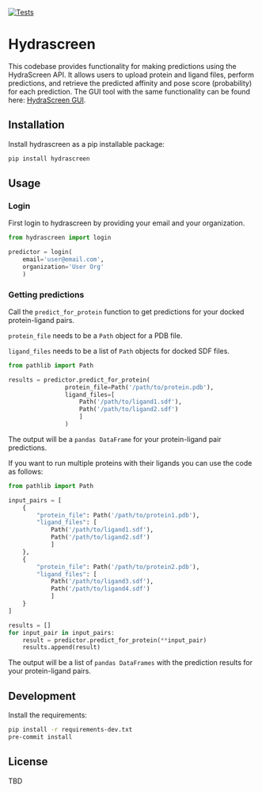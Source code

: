 [![Tests](https://github.com/Ro5-ai/hydrascreen/actions/workflows/run_tests.yml/badge.svg)](https://github.com/Ro5-ai/hydrascreen/actions/workflows/run_tests.yml)
# Hydrascreen

This codebase provides functionality for making predictions using the HydraScreen API. It allows users to upload protein and ligand files, perform predictions, and retrieve the predicted affinity and pose score (probability) for each prediction. The GUI tool with the same functionality can be found here: [HydraScreen GUI](https://hydrascreen.ro5.ai/).


## Installation

Install hydrascreen as a pip installable package:
```bash
pip install hydrascreen 
```

## Usage

### Login

First login to hydrascreen by providing your email and your organization.

```python
from hydrascreen import login

predictor = login(
    email='user@email.com', 
    organization='User Org'
    )
```

### Getting predictions

Call the `predict_for_protein` function to get predictions for your docked protein-ligand pairs.

`protein_file` needs to be a `Path` object for a PDB file.

`ligand_files` needs to be a list of `Path` objects for docked SDF files. 

```python
from pathlib import Path

results = predictor.predict_for_protein(
                protein_file=Path('/path/to/protein.pdb'), 
                ligand_files=[
                    Path('/path/to/ligand1.sdf'), 
                    Path('/path/to/ligand2.sdf')
                    ]
                ) 
```

The output will be a `pandas DataFrame` for your protein-ligand pair predictions.

If you want to run multiple proteins with their ligands you can use the code as follows:

```python 
from pathlib import Path

input_pairs = [
    {
        "protein_file": Path('/path/to/protein1.pdb'), 
        "ligand_files": [
            Path('/path/to/ligand1.sdf'), 
            Path('/path/to/ligand2.sdf')
            ]
    },
    {
        "protein_file": Path('/path/to/protein2.pdb'), 
        "ligand_files": [
            Path('/path/to/ligand3.sdf'), 
            Path('/path/to/ligand4.sdf')
            ]
    }
]

results = []
for input_pair in input_pairs:
    result = predictor.predict_for_protein(**input_pair)
    results.append(result)
```

The output will be a list of `pandas DataFrames` with the prediction results for your protein-ligand pairs.

## Development

Install the requirements:

```bash
pip install -r requirements-dev.txt
pre-commit install
```

## License
TBD
